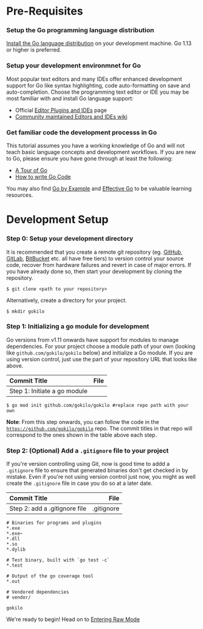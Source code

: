 # Pre-Requisites

### Setup the Go programming language distribution
[Install the Go language distribution](https://golang.org/doc/install) 
on your development machine. Go 1.13 or higher is preferred. 

### Setup your development environmnet for Go
Most popular text editors and many IDEs offer enhanced development 
support for Go like syntax highlighting, code auto-formatting on save
and auto-completion. Choose the programming text editor or IDE you
may be most familiar with and install Go language support:
- Official [Editor Plugins and IDEs](https://golang.org/doc/editors.html) page
- [Community maintained Editors and IDEs wiki](https://github.com/golang/go/wiki/IDEsAndTextEditorPlugins)

### Get familiar code the development processs in Go
This tutorial assumes you have a working knowledge of Go and will not
teach basic language concepts and development workflows. If you are
new to Go, please ensure you have gone through at least the following:
- [A Tour of Go](https://tour.golang.org)
- [How to write Go Code](https://golang.org/doc/code.html)

You may also find [Go by Example](https://gobyexample.com/) and 
[Effective Go](https://golang.org/doc/effective_go.html) to be valuable
learning resources.

# Development Setup

### Step 0: Setup your development directory
It is recommended that you create a remote git repository
(eg. [GitHub](https://github.com/), [GitLab](https://about.gitlab.com/),
[BitBucket](https://bitbucket.org/) etc. all have free tiers) to
version control your source code, recover from hardware failures
and revert in case of major errors. If you have already done so,
then start your development by cloning the repository.
```
$ git clone <path to your repository>
```
Alternatively, create a directory for your project.
```
$ mkdir gokilo
```

### Step 1: Initializing a go module for development
Go versions from v1.11 onwards have support for modules to manage
dependencies. For your project choose a module path of your own 
(looking like `github.com/gokilo/gokilo` below) and initialize
a Go module. If you are using version control, just use the part
of your repository URL that looks like above.


| **Commit Title** | **File** |
|:-----------------|---------:|
| Step 1: Initiate a go module | |

```
$ go mod init github.com/gokilo/gokilo #replace repo path with your own
```

**Note**: From this step onwards, you can follow the code in the
[`https://github.com/gokilo/gokilo`](https://github.com/gokilo/gokilo)
repo. The commit titles in that repo will correspond to the ones shown
in the table above each step.

### Step 2: (Optional) Add a `.gitignore` file to your project
If you're version controlling using Git, now is  good time to
addd a `.gitignore` file to ensure that generated binaries don't
get checked in by mistake. Even if you're not using version
control just now, you might as well create the `.gitignore` file
in case you do so at a later date.

| **Commit Title** | **File** |
|:-----------------|---------:|
| Step 2: add a .gitignore file | .gitignore |

```
# Binaries for programs and plugins
*.exe
*.exe~
*.dll
*.so
*.dylib

# Test binary, built with `go test -c`
*.test

# Output of the go coverage tool
*.out

# Vendored dependencies
# vendor/

gokilo
```


We're ready to begin! Head on to [Entering Raw Mode](/entering-raw-mode.html)